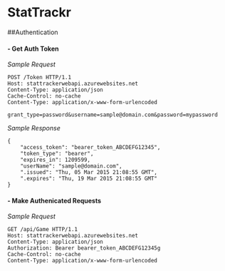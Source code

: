 # StatTrackr

##Authentication

#### - Get Auth Token

*Sample Request*

```
POST /Token HTTP/1.1
Host: stattrackerwebapi.azurewebsites.net
Content-Type: application/json
Cache-Control: no-cache
Content-Type: application/x-www-form-urlencoded

grant_type=password&username=sample@domain.com&password=mypassword
```

*Sample Response*

```
{
    "access_token": "bearer_token_ABCDEFG12345",
    "token_type": "bearer",
    "expires_in": 1209599,
    "userName": "sample@domain.com",
    ".issued": "Thu, 05 Mar 2015 21:08:55 GMT",
    ".expires": "Thu, 19 Mar 2015 21:08:55 GMT"
}
````

#### - Make Authenicated Requests

*Sample Request*

```
GET /api/Game HTTP/1.1
Host: stattrackerwebapi.azurewebsites.net
Content-Type: application/json
Authorization: Bearer bearer_token_ABCDEFG12345g
Cache-Control: no-cache
Content-Type: application/x-www-form-urlencoded
```
